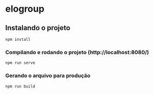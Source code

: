 # elogroup

## Instalando o projeto
```
npm install
```

### Compilando e rodando o projeto (http://localhost:8080/)
```
npm run serve
```

### Gerando o arquivo para produção
```
npm run build
```


